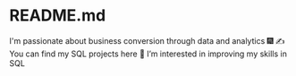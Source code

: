 # README.md
I'm passionate about business conversion through data and analytics 🎆
✍ You can find my SQL projects here
👀 I’m interested in improving my skills in  SQL
